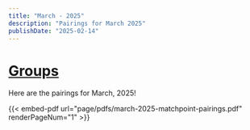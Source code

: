 ```yaml
---
title: "March - 2025"
description: "Pairings for March 2025"
publishDate: "2025-02-14"
---
```

# [Groups](/page/Groups.md/)

Here are the pairings for March, 2025!

{{< embed-pdf url="page/pdfs/march-2025-matchpoint-pairings.pdf" renderPageNum="1" >}}
